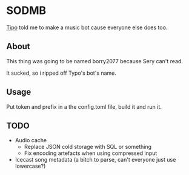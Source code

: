 # SODMB

[Tipo](https://github.com/thetipo01) told me to make a music bot cause everyone else does too.

## About
This thing was going to be named borry2077 because Sery can't read.

It sucked, so i ripped off Typo's bot's name.

## Usage
Put token and prefix in a the config.toml file, build it and run it.

## TODO
- Audio cache
    - Replace JSON cold storage with SQL or something
    - Fix encoding artefacts when using compressed input
- Icecast song metadata (a bitch to parse, can't everyone just use lowercase?)

